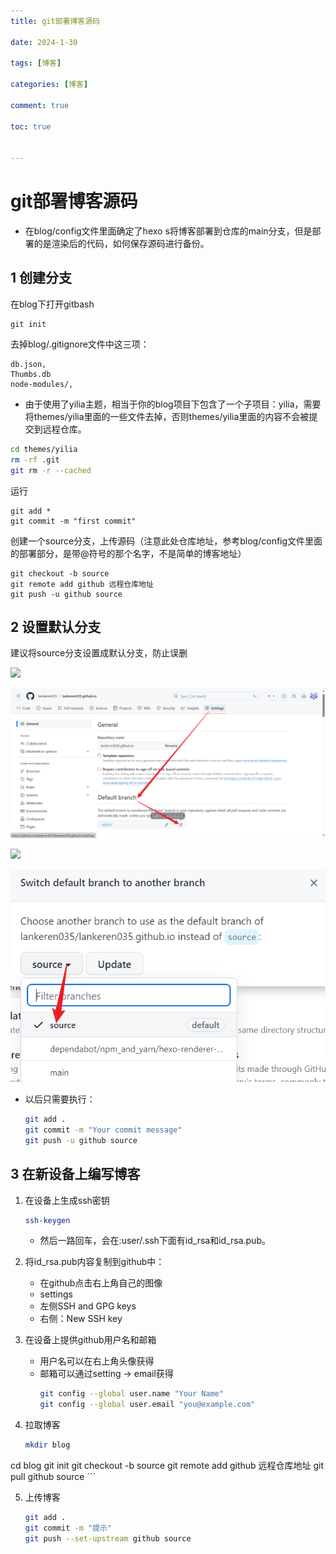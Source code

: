 ```yaml
---
title: git部署博客源码

date: 2024-1-30

tags: [博客]

categories: [博客]

comment: true

toc: true


---
```


#

 <!--more-->

# git部署博客源码

- 在blog/config文件里面确定了hexo s将博客部署到仓库的main分支，但是部署的是渲染后的代码，如何保存源码进行备份。



## 1 创建分支

在blog下打开gitbash

```
git init 
```

去掉blog/.gitignore文件中这三项：

```
db.json,
Thumbs.db
node-modules/,
```

- 由于使用了yilia主题，相当于你的blog项目下包含了一个子项目：yilia，需要将themes/yilia里面的一些文件去掉，否则themes/yilia里面的内容不会被提交到远程仓库。
```bash
cd themes/yilia
rm -rf .git
git rm -r --cached
```

运行

```
git add *
git commit -m "first commit"
```

创建一个source分支，上传源码（注意此处仓库地址，参考blog/config文件里面的部署部分，是带@符号的那个名字，不是简单的博客地址）

```
git checkout -b source
git remote add github 远程仓库地址
git push -u github source
```



## 2 设置默认分支

建议将source分支设置成默认分支，防止误删

![](D:\blog\themes\yilia\source\img\hexo\config\1.png)

![](img/hexo/config/1.png)

![](D:\blog\themes\yilia\source\img\hexo\config\2.png)

![](img/hexo/config/2.png)



- 以后只需要执行：

  ```bash
  git add .
  git commit -m "Your commit message"
  git push -u github source
  
  ```

## 3 在新设备上编写博客
1. 在设备上生成ssh密钥

    ```bash
    ssh-keygen
    ```

    - 然后一路回车，会在:user/.ssh下面有id_rsa和id_rsa.pub。

2. 将id_rsa.pub内容复制到github中：
    - 在github点击右上角自己的图像
    - settings
    - 左侧SSH and GPG keys
    - 右侧：New SSH key

3. 在设备上提供github用户名和邮箱
    - 用户名可以在右上角头像获得
    - 邮箱可以通过setting -> email获得
      ```bash
      git config --global user.name "Your Name"
      git config --global user.email "you@example.com"
      ```

4. 拉取博客
  
    ```bash
    mkdir blog
cd blog
    git init 
    git checkout -b source
    git remote add github 远程仓库地址
    git pull github source
    ```
    
5. 上传博客

    ```bash
    git add .
    git commit -m "提示"
    git push --set-upstream github source
    ```


